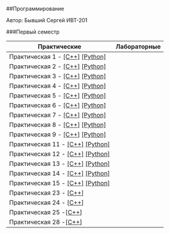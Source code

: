 ##Программирование

Автор: Бывший Сергей ИВТ-201

###Первый семестр

| Практические                                                 | Лабораторные |
| ------------------------------------------------------------ | ------------ |
| Практическая 1 - [[C++]](./Practice/01/C++) [[Python]](./Practice/01/Python) |              |
| Практическая 2 - [[C++]](./Practice/02/C++/) [[Python]](./Practice/02/Python/) |              |
| Практическая 3 - [[C++]](./Practice/03/C++/) [[Python]](./Practice/03/Python/) |              |
| Практическая 4 - [[C++]](./Practice/04/C++/) [[Python]](./Practice/04/Python/) |              |
| Практическая 5 - [[C++]](./Practice/05/C++/) [[Python]](./Practice/05/Python/) |              |
| Практическая 6 - [[C++]](./Practice/06/C++/) [[Python]](./Practice/06/Python/) |              |
| Практическая 7 - [[C++]](./Practice/07/C++/) [[Python]](./Practice/07/Python/) |              |
| Практическая 8 - [[C++]](./Practice/08/C++/) [[Python]](./Practice/08/Python/) |              |
| Практическая 9 - [[C++]](./Practice/09/C++/) [[Python]](./Practice/09/Python/) |              |
| Практическая 11 - [[C++]](./Practice/11/C++/) [[Python]](./Practice/11/Python/) |              |
| Практическая 12 - [[C++]](./Practice/12/C++/) [[Python]](./Practice/12/Python/) |              |
| Практическая 13 - [[C++]](./Practice/13/C++/) [[Python]](./Practice/13/Python/) |              |
| Практическая 14 - [[C++]](./Practice/14/C++/) [[Python]](./Practice/14/Python/) |              |
| Практическая 15 - [[C++]](./Practice/15/C++/) [[Python]](./Practice/15/Python/) |              |
| Практическая 23 - [[C++](./Practice/23/C++)]                 |              |
| Практическая 24 - [[C++](./Practice/24/C++)]                 |              |
| Практическая 25 -[[C++](./Practice/25/C++)]                  |              |
| Практическая 28 -[[C++](./Practice/28/C++)]                  |              |

